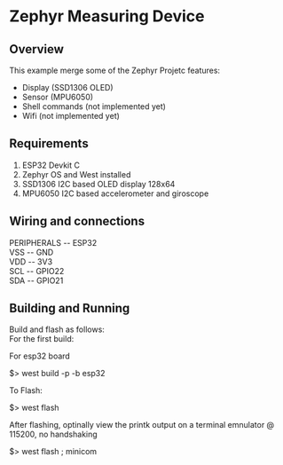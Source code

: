 
# Zephyr Measuring Device


## Overview

This example merge some of the Zephyr Projetc features:
  - Display   (SSD1306 OLED)
  - Sensor    (MPU6050)
  - Shell commands  (not implemented yet)
  - Wifi (not implemented yet)


## Requirements

1. ESP32 Devkit C
2. Zephyr OS and West installed
3. SSD1306 I2C based OLED display 128x64
4. MPU6050 I2C based accelerometer and giroscope

## Wiring and connections

PERIPHERALS --   ESP32  
VSS  --  GND  
VDD  --  3V3  
SCL  --  GPIO22  
SDA  --  GPIO21   



## Building and Running
Build and flash as follows:
<br>
For the first build: 

For esp32 board 

$> west build -p -b esp32

To Flash:

$> west flash


After flashing, optinally view the printk output on a terminal emnulator @ 115200, no handshaking

$> west flash ; minicom

